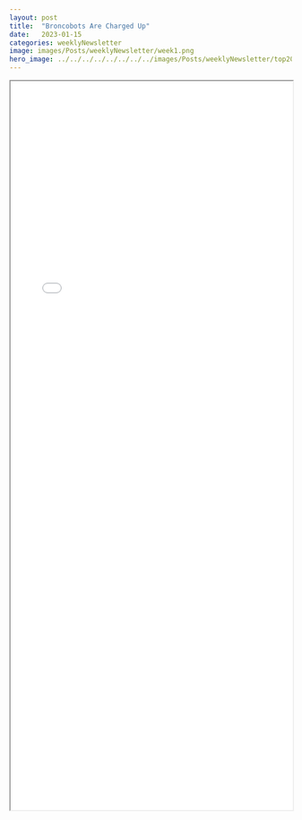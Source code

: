 ```yaml
---
layout: post
title:  "Broncobots Are Charged Up"
date:   2023-01-15
categories: weeklyNewsletter
image: images/Posts/weeklyNewsletter/week1.png
hero_image: ../../../../../../../../images/Posts/weeklyNewsletter/top2023.png
---
```


<iframe src="{{ site.baseurl }}/BroncoBulletin/TheBroncobotsBulletin1.pdf" width="100%" height="1300em">
    </iframe>
